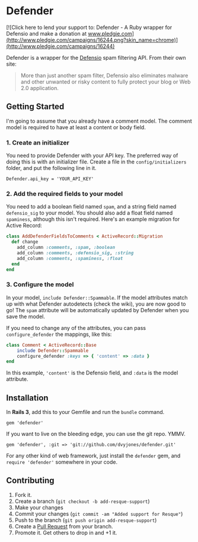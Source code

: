 # Defender

[![Click here to lend your support to: Defender - A Ruby wrapper for Defensio and make a donation at www.pledgie.com](http://www.pledgie.com/campaigns/16244.png?skin_name=chrome)](http://www.pledgie.com/campaigns/16244)

Defender is a wrapper for the [Defensio](http://defensio.com) spam filtering 
API. From their own site:

> More than just another spam filter, Defensio also eliminates malware and
> other unwanted or risky content to fully protect your blog or Web 2.0
> application.

## Getting Started

I'm going to assume that you already have a comment model. The comment model
is required to have at least a content or body field.

### 1. Create an initializer

You need to provide Defender with your API key. The preferred way of doing
this is with an initializer file. Create a file in the `config/initializers`
folder, and put the following line in it.

    Defender.api_key = 'YOUR_API_KEY'

### 2. Add the required fields to your model

You need to add a boolean field named `spam`, and a string field named
`defensio_sig` to your model. You should also add a float field named
`spaminess`, although this isn't required. Here's an example migration for
Active Record:

```ruby
class AddDefenderFieldsToComments < ActiveRecord::Migration
  def change
    add_column :comments, :spam, :boolean
    add_column :comments, :defensio_sig, :string
    add_column :comments, :spaminess, :float
  end
end
````

### 3. Configure the model

In your model, `include Defender::Spammable`. If the model attributes match up
with what Defender autodetects (check the wiki), you are now good to go! The
`spam` attribute will be automatically updated by Defender when you save the
model.

If you need to change any of the attributes, you can pass `configure_defender`
the mappings, like this:

```ruby
class Comment < ActiveRecord::Base
    include Defender::Spammable
    configure_defender :keys => { 'content' => :data }
end
```

In this example, `'content'` is the Defensio field, and `:data` is the model
attribute.

## Installation

In **Rails 3**, add this to your Gemfile and run the `bundle` command.

    gem 'defender'

If you want to live on the bleeding edge, you can use the git repo. YMMV.

    gem 'defender', :git => 'git://github.com/dvyjones/defender.git'

For any other kind of web framework, just install the `defender` gem, and
`require 'defender'` somewhere in your code.

## Contributing

1. Fork it.
2. Create a branch (`git checkout -b add-resque-support`)
3. Make your changes
4. Commit your changes (`git commit -am "Added support for Resque"`)
5. Push to the branch (`git push origin add-resque-support`)
6. Create a [Pull Request](http://help.github.com/pull-requests/) from your branch.
7. Promote it. Get others to drop in and +1 it.
